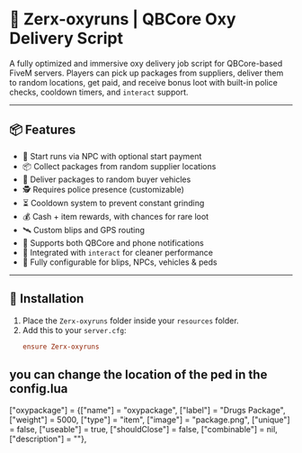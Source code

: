 # 🚚 Zerx-oxyruns | QBCore Oxy Delivery Script

A fully optimized and immersive oxy delivery job script for QBCore-based FiveM servers. Players can pick up packages from suppliers, deliver them to random locations, get paid, and receive bonus loot with built-in police checks, cooldown timers, and `interact` support.

---

## 📦 Features

- 💼 Start runs via NPC with optional start payment
- 📦 Collect packages from random supplier locations
- 🚗 Deliver packages to random buyer vehicles
- 🕵️ Requires police presence (customizable)
- ⏳ Cooldown system to prevent constant grinding
- 💰 Cash + item rewards, with chances for rare loot
- 🛰️ Custom blips and GPS routing
- 🔔 Supports both QBCore and phone notifications
- 🧠 Integrated with `interact` for cleaner performance
- 🧩 Fully configurable for blips, NPCs, vehicles & peds

---

## 📁 Installation

1. Place the `Zerx-oxyruns` folder inside your `resources` folder.
2. Add this to your `server.cfg`:
   ```cfg
   ensure Zerx-oxyruns

## you can change the location of the ped in the config.lua



["oxypackage"] 				     = {["name"] = "oxypackage", 			 	    ["label"] = "Drugs Package", 		    ["weight"] = 5000, 	["type"] = "item", 		["image"] = "package.png", 				["unique"] = false, 		["useable"] = true, 	["shouldClose"] = false,   ["combinable"] = nil,   ["description"] = ""},

